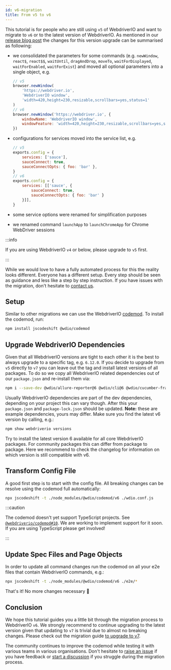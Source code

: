 ```yaml
---
id: v6-migration
title: From v5 to v6
---
```


This tutorial is for people who are still using `v5` of WebdriverIO and want to migrate to `v6` or to the latest version of WebdriverIO. As mentioned in our [release blog post](https://webdriver.io/blog/2020/03/26/webdriverio-v6-released) the changes for this version upgrade can be summarised as following:

- we consolidated the parameters for some commands (e.g. `newWindow`, `react$`, `react$$`, `waitUntil`, `dragAndDrop`, `moveTo`, `waitForDisplayed`, `waitForEnabled`, `waitForExist`) and moved all optional parameters into a single object, e.g.

    ```js
    // v5
    browser.newWindow(
        'https://webdriver.io',
        'WebdriverIO window',
        'width=420,height=230,resizable,scrollbars=yes,status=1'
    )
    // v6
    browser.newWindow('https://webdriver.io', {
        windowName: 'WebdriverIO window',
        windowFeature: 'width=420,height=230,resizable,scrollbars=yes,status=1'
    })
    ```

- configurations for services moved into the service list, e.g.

    ```js
    // v5
    exports.config = {
        services: ['sauce'],
        sauceConnect: true,
        sauceConnectOpts: { foo: 'bar' },
    }
    // v6
    exports.config = {
        services: [['sauce', {
            sauceConnect: true,
            sauceConnectOpts: { foo: 'bar' }
        }]],
    }
    ```

- some service options were renamed for simplification purposes
- we renamed command `launchApp` to `launchChromeApp` for Chrome WebDriver sessions

:::info

If you are using WebdriverIO `v4` or below, please upgrade to `v5` first.

:::

While we would love to have a fully automated process for this the reality looks different. Everyone has a different setup. Every step should be seen as guidance and less like a step by step instruction. If you have issues with the migration, don't hesitate to [contact us](https://github.com/webdriverio/codemod/discussions/new).

## Setup

Similar to other migrations we can use the WebdriverIO [codemod](https://github.com/webdriverio/codemod). To install the codemod, run:

```sh
npm install jscodeshift @wdio/codemod
```

## Upgrade WebdriverIO Dependencies

Given that all WebdriverIO versions are tight to each other it is the best to always upgrade to a specific tag, e.g. `6.12.0`. If you decide to upgrade from `v5` directly to `v7` you can leave out the tag and install latest versions of all packages. To do so we copy all WebdriverIO related dependencies out of our `package.json` and re-install them via:

```sh
npm i --save-dev @wdio/allure-reporter@6 @wdio/cli@6 @wdio/cucumber-framework@6 @wdio/local-runner@6 @wdio/spec-reporter@6 @wdio/sync@6 wdio-chromedriver-service@6 webdriverio@6
```

Usually WebdriverIO dependencies are part of the dev dependencies, depending on your project this can vary though. After this your `package.json` and `package-lock.json` should be updated. __Note:__ these are example dependencies, yours may differ. Make sure you find the latest v6 version by calling, e.g.:

```sh
npm show webdriverio versions
```

Try to install the latest version 6 available for all core WebdriverIO packages. For community packages this can differ from package to package. Here we recommend to check the changelog for information on which version is still compatible with v6.

## Transform Config File

A good first step is to start with the config file. All breaking changes can be resolve using the codemod full automatically:

```sh
npx jscodeshift -t ./node_modules/@wdio/codemod/v6 ./wdio.conf.js
```

:::caution

The codemod doesn't yet support TypeScript projects. See [`@webdriverio/codemod#10`](https://github.com/webdriverio/codemod/issues/10). We are working to implement support for it soon. If you are using TypeScript please get involved!

:::

## Update Spec Files and Page Objects

In order to update all command changes run the codemod on all your e2e files that contain WebdriverIO commands, e.g.:

```sh
npx jscodeshift -t ./node_modules/@wdio/codemod/v6 ./e2e/*
```

That's it! No more changes necessary 🎉

## Conclusion

We hope this tutorial guides you a little bit through the migration process to WebdriverIO `v6`. We strongly recommend to continue upgrading to the latest version given that updating to `v7` is trivial due to almost no breaking changes. Please check out the migration guide [to upgrade to v7](v7-migration).

The community continues to improve the codemod while testing it with various teams in various organisations. Don't hesitate to [raise an issue](https://github.com/webdriverio/codemod/issues/new) if you have feedback or [start a discussion](https://github.com/webdriverio/codemod/discussions/new) if you struggle during the migration process.
